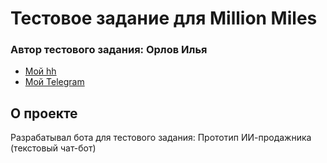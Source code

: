 # Тестовое задание для Million Miles

### Автор тестового задания: Орлов Илья

- [Мой hh](https://hh.ru/resume/330e7adcff0c380a520039ed1f447869784436)
- [Мой Telegram](https://t.me/Elder1y)

## О проекте

Разрабатывал бота для тестового задания: Прототип ИИ-продажника (текстовый чат-бот)
